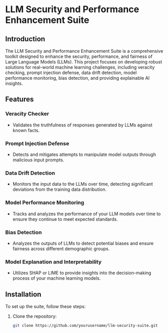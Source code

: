 # LLM Security and Performance Enhancement Suite

## Introduction
The LLM Security and Performance Enhancement Suite is a comprehensive toolkit designed to enhance the security, performance, and fairness of Large Language Models (LLMs). This project focuses on developing robust solutions for real-world machine learning challenges, including veracity checking, prompt injection defense, data drift detection, model performance monitoring, bias detection, and providing explainable AI insights.

## Features

### Veracity Checker
- Validates the truthfulness of responses generated by LLMs against known facts.

### Prompt Injection Defense
- Detects and mitigates attempts to manipulate model outputs through malicious input prompts.

### Data Drift Detection
- Monitors the input data to the LLMs over time, detecting significant deviations from the training data distribution.

### Model Performance Monitoring
- Tracks and analyzes the performance of your LLM models over time to ensure they continue to meet expected standards.

### Bias Detection
- Analyzes the outputs of LLMs to detect potential biases and ensure fairness across different demographic groups.

### Model Explanation and Interpretability
- Utilizes SHAP or LIME to provide insights into the decision-making process of your machine learning models.

## Installation

To set up the suite, follow these steps:

1. Clone the repository:
   ```sh
   git clone https://github.com/yourusername/llm-security-suite.git
